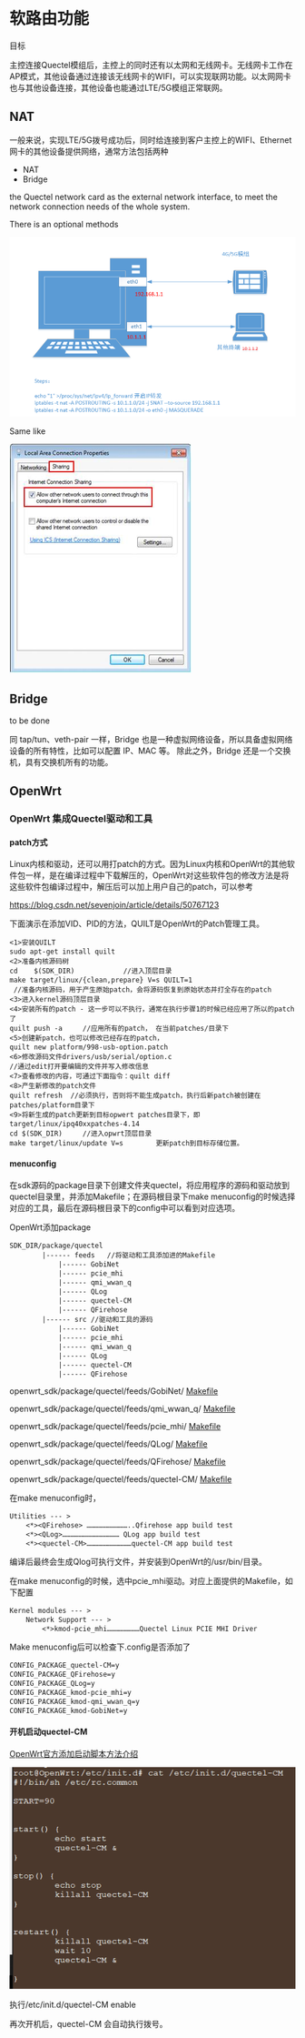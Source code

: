 软路由功能
======

目标

主控连接Quectel模组后，主控上的同时还有以太网和无线网卡。无线网卡工作在AP模式，其他设备通过连接该无线网卡的WIFI，可以实现联网功能。以太网网卡也与其他设备连接，其他设备也能通过LTE/5G模组正常联网。


NAT
----

一般来说，实现LTE/5G拨号成功后，同时给连接到客户主控上的WIFI、Ethernet网卡的其他设备提供网络，通常方法包括两种

- NAT
- Bridge


the Quectel network card as the external network interface, to meet the network connection needs of the whole system.

There is an optional methods


![](NAT.png)

Same like

![](windows_internel_share.jpg)

Bridge
----

to be done

同 tap/tun、veth-pair 一样，Bridge 也是一种虚拟网络设备，所以具备虚拟网络设备的所有特性，比如可以配置 IP、MAC 等。
除此之外，Bridge 还是一个交换机，具有交换机所有的功能。

OpenWrt
----

### OpenWrt 集成Quectel驱动和工具

#### patch方式

Linux内核和驱动，还可以用打patch的方式。因为Linux内核和OpenWrt的其他软件包一样，是在编译过程中下载解压的，OpenWrt对这些软件包的修改方法是将这些软件包编译过程中，解压后可以加上用户自己的patch，可以参考

https://blog.csdn.net/sevenjoin/article/details/50767123

下面演示在添加VID、PID的方法，QUILT是OpenWrt的Patch管理工具。

	<1>安装QUILT
	sudo apt-get install quilt
	<2>准备内核源码树
	cd    $(SDK_DIR)     		//进入顶层目录
	make target/linux/{clean,prepare} V=s QUILT=1     
	 //准备内核源码，用于产生原始patch，会将源码恢复到原始状态并打全存在的patch
	<3>进入kernel源码顶层目录
	<4>安装所有的patch - 这一步可以不执行，通常在执行步骤1的时候已经应用了所以的patch了
	quilt push -a     //应用所有的patch， 在当前patches/目录下
	<5>创建新patch，也可以修改已经存在的patch，
	quilt new platform/998-usb-option.patch
	<6>修改源码文件drivers/usb/serial/option.c
	//通过edit打开要编辑的文件并写入修改信息
	<7>查看修改的内容，可通过下面指令：quilt diff
	<8>产生新修改的patch文件
	quilt refresh  //必须执行，否则将不能生成patch，执行后新patch被创建在patches/platform目录下
	<9>将新生成的patch更新到目标opwert patches目录下，即 target/linux/ipq40xxpatches-4.14
	cd $(SDK_DIR)     //进入opwrt顶层目录
	make target/linux/update V=s        更新patch到目标存储位置。


#### menuconfig

在sdk源码的package目录下创建文件夹quectel，将应用程序的源码和驱动放到quectel目录里，并添加Makefile；在源码根目录下make menuconfig的时候选择对应的工具，最后在源码根目录下的config中可以看到对应选项。
 
OpenWrt添加package

	SDK_DIR/package/quectel
			|------	feeds	//将驱动和工具添加进的Makefile
				|------	GobiNet
				|------	pcie_mhi
				|------	qmi_wwan_q
				|------	QLog
				|------	quectel-CM
				|------	QFirehose
			|------	src	//驱动和工具的源码
				|------	GobiNet
				|------	pcie_mhi
				|------	qmi_wwan_q
				|------	QLog
				|------	quectel-CM
				|------	QFirehose
					
		

openwrt_sdk/package/quectel/feeds/GobiNet/
[Makefile](applications/openwrt/package/quectel/feeds/GobiNet/Makefile)

openwrt_sdk/package/quectel/feeds/qmi_wwan_q/
[Makefile](openwrt/package/quectel/feeds/qmi_wwan_q/Makefile)

openwrt_sdk/package/quectel/feeds/pcie_mhi/
[Makefile](openwrt\package\quectel\feeds\pcie_mhi/Makefile)

openwrt_sdk/package/quectel/feeds/QLog/
[Makefile](openwrt\package\quectel\feeds\QLog\Makefile)

openwrt_sdk/package/quectel/feeds/QFirehose/
[Makefile](openwrt\package\quectel\feeds\QFirehose\Makefile)

openwrt_sdk/package/quectel/feeds/quectel-CM/
[Makefile](openwrt\package\quectel\feeds\quectel-CM\Makefile)


在make menuconfig时，

	Utilities --- >
		<*><QFirehose> …………………………..Qfirehose app build test
		<*><QLog>…………………………………… QLog app build test
		<*><quectel-CM>……………………………quectel-CM app build test

编译后最终会生成Qlog可执行文件，并安装到OpenWrt的/usr/bin/目录。


在make menuconfig的时候，选中pcie_mhi驱动。对应上面提供的Makefile，如下配置

	Kernel modules --- >
		Network Support --- >
			<*>kmod-pcie_mhi……………………Quectel Linux PCIE MHI Driver

Make menuconfig后可以检查下.config是否添加了
	
	CONFIG_PACKAGE_quectel-CM=y
	CONFIG_PACKAGE_QFirehose=y
	CONFIG_PACKAGE_QLog=y
	CONFIG_PACKAGE_kmod-pcie_mhi=y
	CONFIG_PACKAGE_kmod-qmi_wwan_q=y
	CONFIG_PACKAGE_kmod-GobiNet=y


#### 开机启动quectel-CM


[OpenWrt官方添加启动脚本方法介绍](https://oldwiki.archive.openwrt.org/doc/techref/initscripts)

![](bootOpenWrt.png)

执行/etc/init.d/quectel-CM enable

再次开机后，quectel-CM 会自动执行拨号。

















